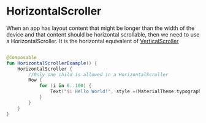 # HorizontalScroller

When an app has layout content that might be longer than the width of the device and that content should be horizontal scrollable, then we need to use a HorizontalScroller. It is the horizontal equivalent of [VerticalScroller](/foundation/vertical_scroller)

```kotlin

@Composable
fun HorizontalScrollerExample() {
    HorizontalScroller {
        //Only one child is allowed in a HorizontalScroller
        Row {
            for (i in 0..100) {
                Text("$i Hello World!", style =(MaterialTheme.typography()).body1)
            }
        }
    }
}
```